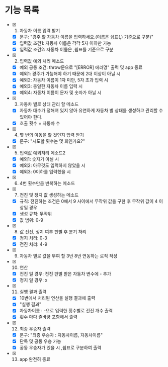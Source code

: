 # 기능 목록

- [x] 1. 자동차 이름 입력 받기
  - [x] 문구: "경주 할 자동차 이름을 입력하세요.(이름은 쉼표(,) 기준으로 구분)"
  - [x] 입력값 조건1: 자동차 이름은 각각 5자 이하만 가능
  - [x] 입력값 조건2: 자동차 이름은 ,쉼표를 기준으로 구분
- [x] 2. 입력값 예외 처리 메소드
  - [x] 예외 공통 조건: throw문으로 "[ERROR] 에러명" 출력 및 app 종료
  - [x] 예외1: 경주가 가능해야 하기 때문에 2대 이상이 아닐 시
  - [x] 예외2: 자동차 이름이 1자 미만, 5자 초과 입력 시
  - [x] 예외3: 동일한 자동차 이름 입력 시
  - [x] 예외4: 자동차 이름이 문자 및 숫자가 아닐 시
- [x] 3. 자동차 별로 상태 관리 할 메소드
  - [x] 자동차 대수가 정해져 있지 않아 유연하게 자동차 별 상태를 생성하고 관리할 수 있어야 한다.
  - [x] 호출 횟수 = 자동차 수
- [x] 4. 몇 번의 이동을 할 것인지 입력 받기
  - [x] 문구: "시도할 횟수는 몇 회인가요?"
- [x] 5. 입력값 예외처리 메소드2
  - [x] 예외1: 숫자가 아닐 시
  - [x] 예외2: 아무것도 입력하지 않았을 시
  - [x] 예외3: 0이하를 입력했을 시
- [x] 6. 4번 횟수만큼 반복하는 메소드
- [x] 7. 전진 및 정지 값 생성하는 메소드
  - [x] 규칙: 전진하는 조건은 0에서 9 사이에서 무작위 값을 구한 후 무작위 값이 4 이상일 경우
  - [x] 생성 규칙: 무작위
  - [x] 값 범위: 0-9
- [x] 8. 값 전진, 정지 여부 판별 후 분기 처리
  - [x] 정지 처리: 0-3
  - [x] 전진 처리: 4-9
- [x] 9. 자동차 별로 값을 부여 할 3번 8번 연동하는 로직 작성
- [x] 10. 연산
  - [x] 전진 일 경우: 전진 판별 받은 자동차 변수에 - 추가
  - [x] 정지 일 경우: x
- [x] 11. 실행 결과 출력
  - [x] 10번에서 처리된 연산을 실행 결과에 출력
  - [x] "실행 결과"
  - [x] 자동차이름 : -으로 입력한 횟수별로 전진 개수 출력
  - [x] 횟수 마다 줄바꿈 포함해서 출력
- [x] 12. 최종 우승자 출력
  - [x] 문구: "최종 우승자 : 자동차이름, 자동차이름"
  - [x] 단독 및 공동 우승 가능
  - [x] 공동 우승자가 있을 시 ,쉼표로 구분하여 출력
- [x] 13. app 완전히 종료
